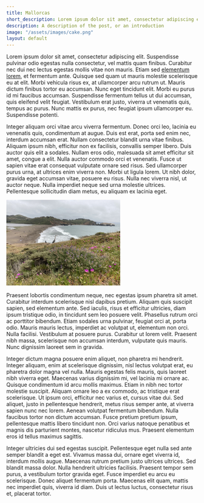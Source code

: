 ```yaml
---
title: Mallorcas
short_description: Lorem ipsum dolor sit amet, consectetur adipiscing elit.
description: A description of the post, or an introduction
image: "/assets/images/cake.png"
layout: default
---
```


Lorem ipsum dolor sit amet, consectetur adipiscing elit. Suspendisse pulvinar odio egestas nulla consectetur, vel mattis quam finibus. Curabitur nec dui nec lectus egestas mollis vitae non mauris. Etiam sed [elementum lorem](https://google.com), et fermentum ante. Quisque sed quam ut mauris molestie scelerisque eu at elit. Morbi vehicula risus ex, at ullamcorper arcu rutrum ut. Mauris dictum finibus tortor eu accumsan. Nunc eget tincidunt elit. Morbi eu purus id mi faucibus accumsan. Suspendisse fermentum tellus ut dui accumsan, quis eleifend velit feugiat. Vestibulum erat justo, viverra ut venenatis quis, tempus ac purus. Nunc mattis ex purus, nec feugiat ipsum ullamcorper eu. Suspendisse potenti.

Integer aliquam orci vitae arcu viverra fermentum. Donec orci leo, lacinia eu venenatis quis, condimentum at augue. Duis est erat, porta sed enim nec, interdum accumsan erat. Nullam consectetur blandit urna vitae finibus. Aliquam ipsum nibh, efficitur non ex facilisis, convallis semper libero. Duis auctor quis elit a sodales. Nullam eros odio, malesuada sit amet efficitur sit amet, congue a elit. Nulla auctor commodo orci et venenatis. Fusce ut sapien vitae erat consequat vulputate ornare sed risus. Sed ullamcorper purus urna, at ultrices enim viverra non. Morbi ut ligula lorem. Ut nibh dolor, gravida eget accumsan vitae, posuere eu risus. Nulla nec viverra nisl, ut auctor neque. Nulla imperdiet neque sed urna molestie ultrices. Pellentesque sollicitudin diam metus, eu aliquam ex lacinia eget.

<img src="/assets/images/heron.png" alt="heron" width="300"/>

Praesent lobortis condimentum neque, nec egestas ipsum pharetra sit amet. Curabitur interdum scelerisque nisl dapibus pretium. Aliquam quis suscipit sapien, sed elementum ante. Sed iaculis, risus et efficitur ultricies, diam ipsum tristique odio, in tincidunt sem leo posuere velit. Phasellus rutrum orci ac porttitor bibendum. Etiam sodales urna pulvinar, feugiat orci at, porta odio. Mauris mauris lectus, imperdiet ac volutpat ut, elementum non orci. Nulla facilisi. Vestibulum at posuere purus. Curabitur ut lorem velit. Praesent nibh massa, scelerisque non accumsan interdum, vulputate quis mauris. Nunc dignissim laoreet sem in gravida.

Integer dictum magna posuere enim aliquet, non pharetra mi hendrerit. Integer aliquam, enim at scelerisque dignissim, nisl lectus volutpat erat, eu pharetra dolor magna vel nulla. Mauris egestas felis mauris, quis laoreet nibh viverra eget. Maecenas varius dignissim mi, vel lacinia mi ornare ac. Quisque condimentum id arcu mollis maximus. Etiam in nibh nec tortor molestie suscipit. Aliquam ornare leo a ex commodo, ac tristique erat scelerisque. Ut ipsum orci, efficitur nec varius et, cursus vitae dui. Sed aliquet, justo in pellentesque hendrerit, metus risus semper ante, at viverra sapien nunc nec lorem. Aenean volutpat fermentum bibendum. Nulla faucibus tortor non dictum accumsan. Fusce pretium pretium ipsum, pellentesque mattis libero tincidunt non. Orci varius natoque penatibus et magnis dis parturient montes, nascetur ridiculus mus. Praesent elementum eros id tellus maximus sagittis.

Integer ultricies dui sed egestas suscipit. Pellentesque eget nulla sed ante semper blandit a eget est. Vivamus massa dui, ornare eget viverra id, interdum mollis augue. Maecenas rutrum pretium justo ultrices ultrices. Sed blandit massa dolor. Nulla hendrerit ultricies facilisis. Praesent tempor sem purus, a vestibulum tortor gravida eget. Fusce imperdiet eu arcu eu scelerisque. Donec aliquet fermentum porta. Maecenas elit quam, mattis nec imperdiet quis, viverra id diam. Duis ut lectus luctus, consectetur risus et, placerat tortor.

